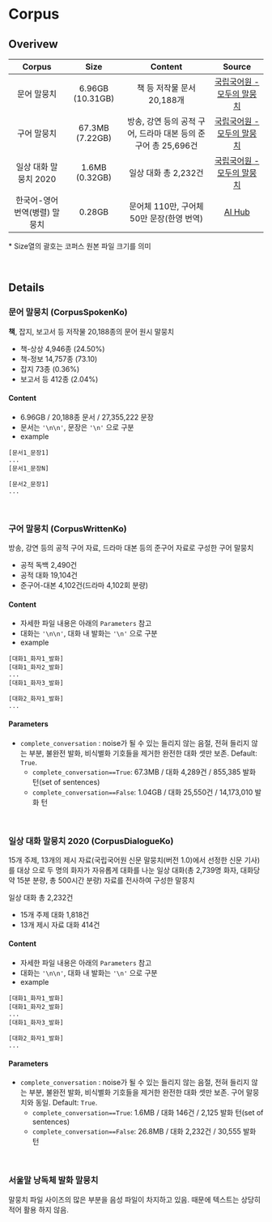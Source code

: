 # Corpus

## Overivew
|Corpus|Size|Content|Source|
|:-:|:-:|:-:|:-:|
|문어 말뭉치|6.96GB (10.31GB)|책 등 저작물 문서 20,188개|[국립국어원 - 모두의 말뭉치](https://corpus.korean.go.kr/main.do)|
|구어 말뭉치|67.3MB (7.22GB)|방송, 강연 등의 공적 구어, 드라마 대본 등의 준구어 총 25,696건|[국립국어원 - 모두의 말뭉치](https://corpus.korean.go.kr/main.do)|
|일상 대화 말뭉치 2020|1.6MB (0.32GB)|일상 대화 총 2,232건|[국립국어원 - 모두의 말뭉치](https://corpus.korean.go.kr/main.do)|
|한국어-영어 번역(병렬) 말뭉치|0.28GB|문어체 110만, 구어체 50만 문장(한영 번역)|[AI Hub](https://aihub.or.kr/aidata/87)|

\* Size열의 괄호는 코퍼스 원본 파일 크기를 의미

<br>


## Details

### 문어 말뭉치 (CorpusSpokenKo)
**책**, 잡지, 보고서 등 저작물 20,188종의 문어 원시 말뭉치
- 책-상상 4,946종 (24.50%)
- 책-정보 14,757종 (73.10)
- 잡지 73종 (0.36%)
- 보고서 등 412종 (2.04%)

#### Content
- 6.96GB / 20,188종 문서 / 27,355,222 문장
- 문서는 `'\n\n'`, 문장은 `'\n'` 으로 구분
- example
```
[문서1_문장1]
...
[문서1_문장N]

[문서2_문장1]
...
```

<br>


### 구어 말뭉치 (CorpusWrittenKo)
방송, 강연 등의 공적 구어 자료, 드라마 대본 등의 준구어 자료로 구성한 구어 말뭉치
- 공적 독백 2,490건
- 공적 대화 19,104건
- 준구어-대본 4,102건(드라마 4,102회 분량)

#### Content
- 자세한 파일 내용은 아래의 `Parameters` 참고
- 대화는 `'\n\n'`, 대화 내 발화는 `'\n'` 으로 구분
- example
```
[대화1_화자1_발화]
[대화1_화자2_발화]
...
[대화1_화자3_발화]

[대화2_화자1_발화]
...
```

#### Parameters
- `complete_conversation` : noise가 될 수 있는 들리지 않는 음절, 전혀 들리지 않는 부분, ­불완전 발화, 비식별화 기호들을 제거한 완전한 대화 셋만 보존. Default: `True`.
    - `complete_conversation==True`: 67.3MB / 대화 4,289건 / 855,385 발화 턴(set of sentences)
    - `complete_conversation==False`: 1.04GB / 대화 25,550건 / 14,173,010 발화 턴

<br>


### 일상 대화 말뭉치 2020 (CorpusDialogueKo)
15개 주제, 13개의 제시 자료(국립국어원 신문 말뭉치(버전 1.0)에서 선정한 신문 기사)를 대상
으로 두 명의 화자가 자유롭게 대화를 나눈 일상 대화(총 2,739명 화자, 대화당 약 15분 분량,
총 500시간 분량) 자료를 전사하여 구성한 말뭉치

일상 대화 총 2,232건
- 15개 주제 대화 1,818건
- 13개 제시 자료 대화 414건

#### Content
- 자세한 파일 내용은 아래의 `Parameters` 참고
- 대화는 `'\n\n'`, 대화 내 발화는 `'\n'` 으로 구분
- example
```
[대화1_화자1_발화]
[대화1_화자2_발화]
...
[대화1_화자3_발화]

[대화2_화자1_발화]
...
```

#### Parameters
- `complete_conversation` : noise가 될 수 있는 들리지 않는 음절, 전혀 들리지 않는 부분, ­불완전 발화, 비식별화 기호들을 제거한 완전한 대화 셋만 보존. 구어 말뭉치와 동일. Default: `True`.
    - `complete_conversation==True`: 1.6MB / 대화 146건 / 2,125 발화 턴(set of sentences)
    - `complete_conversation==False`: 26.8MB / 대화 2,232건 / 30,555 발화 턴

<br>

### 서울말 낭독체 발화 말뭉치
말뭉치 파일 사이즈의 많은 부분을 음성 파일이 차지하고 있음. 때문에 텍스트는 상당히 적어 활용 하지 않음.